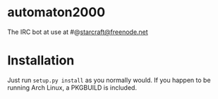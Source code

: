 automaton2000
=============

The IRC bot at use at #@starcraft@freenode.net

Installation
============

Just run `setup.py install` as you normally would. If you happen to be running Arch Linux, a PKGBUILD is included.
